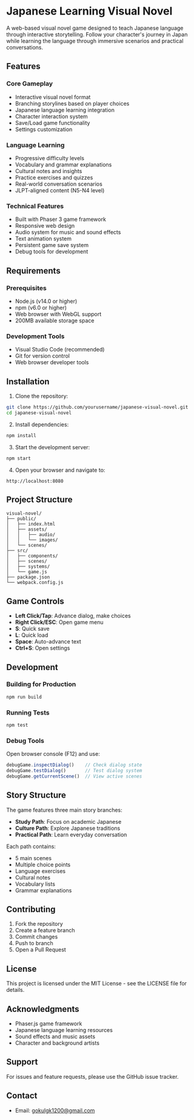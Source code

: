 # Japanese Learning Visual Novel

A web-based visual novel game designed to teach Japanese language through interactive storytelling. Follow your character's journey in Japan while learning the language through immersive scenarios and practical conversations.

## Features

### Core Gameplay
- Interactive visual novel format
- Branching storylines based on player choices
- Japanese language learning integration
- Character interaction system
- Save/Load game functionality
- Settings customization

### Language Learning
- Progressive difficulty levels
- Vocabulary and grammar explanations
- Cultural notes and insights
- Practice exercises and quizzes
- Real-world conversation scenarios
- JLPT-aligned content (N5-N4 level)

### Technical Features
- Built with Phaser 3 game framework
- Responsive web design
- Audio system for music and sound effects
- Text animation system
- Persistent game save system
- Debug tools for development

## Requirements

### Prerequisites
- Node.js (v14.0 or higher)
- npm (v6.0 or higher)
- Web browser with WebGL support
- 200MB available storage space

### Development Tools
- Visual Studio Code (recommended)
- Git for version control
- Web browser developer tools

## Installation

1. Clone the repository:
```bash
git clone https://github.com/yourusername/japanese-visual-novel.git
cd japanese-visual-novel
```

2. Install dependencies:
```bash
npm install
```

3. Start the development server:
```bash
npm start
```

4. Open your browser and navigate to:
```
http://localhost:8080
```

## Project Structure

```
visual-novel/
├── public/
│   ├── index.html
│   ├── assets/
│   │   ├── audio/
│   │   └── images/
│   └── scenes/
├── src/
│   ├── components/
│   ├── scenes/
│   ├── systems/
│   └── game.js
├── package.json
└── webpack.config.js
```

## Game Controls

- **Left Click/Tap**: Advance dialog, make choices
- **Right Click/ESC**: Open game menu
- **S**: Quick save
- **L**: Quick load
- **Space**: Auto-advance text
- **Ctrl+S**: Open settings

## Development

### Building for Production
```bash
npm run build
```

### Running Tests
```bash
npm test
```

### Debug Tools
Open browser console (F12) and use:
```javascript
debugGame.inspectDialog()    // Check dialog state
debugGame.testDialog()       // Test dialog system
debugGame.getCurrentScene()  // View active scenes
```

## Story Structure

The game features three main story branches:
- **Study Path**: Focus on academic Japanese
- **Culture Path**: Explore Japanese traditions
- **Practical Path**: Learn everyday conversation

Each path contains:
- 5 main scenes
- Multiple choice points
- Language exercises
- Cultural notes
- Vocabulary lists
- Grammar explanations

## Contributing

1. Fork the repository
2. Create a feature branch
3. Commit changes
4. Push to branch
5. Open a Pull Request

## License

This project is licensed under the MIT License - see the LICENSE file for details.

## Acknowledgments

- Phaser.js game framework
- Japanese language learning resources
- Sound effects and music assets
- Character and background artists

## Support

For issues and feature requests, please use the GitHub issue tracker.

## Contact

- Email: gokulgk1200@gmail.com
